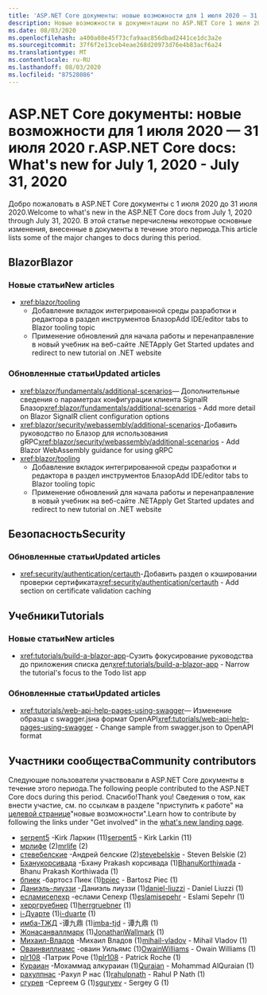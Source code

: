 ```yaml
---
title: 'ASP.NET Core документы: новые возможности для 1 июля 2020 — 31 июля 2020 г.'
description: Новые возможности в документации по ASP.NET Core 1 июля 2020 — 31 июля 2020 г.
ms.date: 08/03/2020
ms.openlocfilehash: a400a08e45f73cfa9aac856dbad2441ce1dc3a2e
ms.sourcegitcommit: 37f6f2e13ceb4eae268d20973d76e4b83acf6a24
ms.translationtype: MT
ms.contentlocale: ru-RU
ms.lasthandoff: 08/03/2020
ms.locfileid: "87528086"
---
```

# <a name="aspnet-core-docs-whats-new-for-july-1-2020---july-31-2020"></a><span data-ttu-id="39672-103">ASP.NET Core документы: новые возможности для 1 июля 2020 — 31 июля 2020 г.</span><span class="sxs-lookup"><span data-stu-id="39672-103">ASP.NET Core docs: What's new for July 1, 2020 - July 31, 2020</span></span>

<span data-ttu-id="39672-104">Добро пожаловать в ASP.NET Core документы с 1 июля 2020 до 31 июля 2020.</span><span class="sxs-lookup"><span data-stu-id="39672-104">Welcome to what's new in the ASP.NET Core docs from July 1, 2020 through July 31, 2020.</span></span> <span data-ttu-id="39672-105">В этой статье перечислены некоторые основные изменения, внесенные в документы в течение этого периода.</span><span class="sxs-lookup"><span data-stu-id="39672-105">This article lists some of the major changes to docs during this period.</span></span>

## <a name="blazor"></a><span data-ttu-id="39672-106">Blazor</span><span class="sxs-lookup"><span data-stu-id="39672-106">Blazor</span></span>

### <a name="new-articles"></a><span data-ttu-id="39672-107">Новые статьи</span><span class="sxs-lookup"><span data-stu-id="39672-107">New articles</span></span>

- <xref:blazor/tooling>
  - <span data-ttu-id="39672-108">Добавление вкладок интегрированной среды разработки и редактора в раздел инструментов Блазор</span><span class="sxs-lookup"><span data-stu-id="39672-108">Add IDE/editor tabs to Blazor tooling topic</span></span>
  - <span data-ttu-id="39672-109">Применение обновлений для начала работы и перенаправление в новый учебник на веб-сайте .NET</span><span class="sxs-lookup"><span data-stu-id="39672-109">Apply Get Started updates and redirect to new tutorial on .NET website</span></span>

### <a name="updated-articles"></a><span data-ttu-id="39672-110">Обновленные статьи</span><span class="sxs-lookup"><span data-stu-id="39672-110">Updated articles</span></span>

- <span data-ttu-id="39672-111"><xref:blazor/fundamentals/additional-scenarios>— Дополнительные сведения о параметрах конфигурации клиента SignalR Блазор</span><span class="sxs-lookup"><span data-stu-id="39672-111"><xref:blazor/fundamentals/additional-scenarios> - Add more detail on Blazor SignalR client configuration options</span></span>
- <span data-ttu-id="39672-112"><xref:blazor/security/webassembly/additional-scenarios>-Добавить руководство по Блазор для использования gRPC</span><span class="sxs-lookup"><span data-stu-id="39672-112"><xref:blazor/security/webassembly/additional-scenarios> - Add Blazor WebAssembly guidance for using gRPC</span></span>
- <xref:blazor/tooling>
  - <span data-ttu-id="39672-113">Добавление вкладок интегрированной среды разработки и редактора в раздел инструментов Блазор</span><span class="sxs-lookup"><span data-stu-id="39672-113">Add IDE/editor tabs to Blazor tooling topic</span></span>
  - <span data-ttu-id="39672-114">Применение обновлений для начала работы и перенаправление в новый учебник на веб-сайте .NET</span><span class="sxs-lookup"><span data-stu-id="39672-114">Apply Get Started updates and redirect to new tutorial on .NET website</span></span>

## <a name="security"></a><span data-ttu-id="39672-115">Безопасность</span><span class="sxs-lookup"><span data-stu-id="39672-115">Security</span></span>

### <a name="updated-articles"></a><span data-ttu-id="39672-116">Обновленные статьи</span><span class="sxs-lookup"><span data-stu-id="39672-116">Updated articles</span></span>

- <span data-ttu-id="39672-117"><xref:security/authentication/certauth>-Добавить раздел о кэшировании проверки сертификата</span><span class="sxs-lookup"><span data-stu-id="39672-117"><xref:security/authentication/certauth> - Add section on certificate validation caching</span></span>

## <a name="tutorials"></a><span data-ttu-id="39672-118">Учебники</span><span class="sxs-lookup"><span data-stu-id="39672-118">Tutorials</span></span>

### <a name="new-articles"></a><span data-ttu-id="39672-119">Новые статьи</span><span class="sxs-lookup"><span data-stu-id="39672-119">New articles</span></span>

- <span data-ttu-id="39672-120"><xref:tutorials/build-a-blazor-app>-Сузить фокусирование руководства до приложения списка дел</span><span class="sxs-lookup"><span data-stu-id="39672-120"><xref:tutorials/build-a-blazor-app> - Narrow the tutorial's focus to the Todo list app</span></span>

### <a name="updated-articles"></a><span data-ttu-id="39672-121">Обновленные статьи</span><span class="sxs-lookup"><span data-stu-id="39672-121">Updated articles</span></span>

- <span data-ttu-id="39672-122"><xref:tutorials/web-api-help-pages-using-swagger>— Изменение образца с swagger.jsна формат OpenAPI</span><span class="sxs-lookup"><span data-stu-id="39672-122"><xref:tutorials/web-api-help-pages-using-swagger> - Change sample from swagger.json to OpenAPI format</span></span>

## <a name="community-contributors"></a><span data-ttu-id="39672-123">Участники сообщества</span><span class="sxs-lookup"><span data-stu-id="39672-123">Community contributors</span></span>

<span data-ttu-id="39672-124">Следующие пользователи участвовали в ASP.NET Core документы в течение этого периода.</span><span class="sxs-lookup"><span data-stu-id="39672-124">The following people contributed to the ASP.NET Core docs during this period.</span></span> <span data-ttu-id="39672-125">Спасибо!</span><span class="sxs-lookup"><span data-stu-id="39672-125">Thank you!</span></span> <span data-ttu-id="39672-126">Сведения о том, как внести участие, см. по ссылкам в разделе "приступить к работе" на [целевой странице](index.yml)"новые возможности".</span><span class="sxs-lookup"><span data-stu-id="39672-126">Learn how to contribute by following the links under "Get involved" in the [what's new landing page](index.yml).</span></span>

- <span data-ttu-id="39672-127">[serpent5](https://github.com/serpent5) -Kirk Ларкин (11)</span><span class="sxs-lookup"><span data-stu-id="39672-127">[serpent5](https://github.com/serpent5) - Kirk Larkin (11)</span></span>
- <span data-ttu-id="39672-128">[мрлифе](https://github.com/mrlife) (2)</span><span class="sxs-lookup"><span data-stu-id="39672-128">[mrlife](https://github.com/mrlife) (2)</span></span>
- <span data-ttu-id="39672-129">[стевебелские](https://github.com/stevebelskie) -Андрей белские (2)</span><span class="sxs-lookup"><span data-stu-id="39672-129">[stevebelskie](https://github.com/stevebelskie) - Steven Belskie (2)</span></span>
- <span data-ttu-id="39672-130">[Бханукорсивада](https://github.com/BhanuKorthiwada) -Бхану Prakash корсивада (1)</span><span class="sxs-lookup"><span data-stu-id="39672-130">[BhanuKorthiwada](https://github.com/BhanuKorthiwada) - Bhanu Prakash Korthiwada (1)</span></span>
- <span data-ttu-id="39672-131">[бпиек](https://github.com/bpiec) -бартосз Пиек (1)</span><span class="sxs-lookup"><span data-stu-id="39672-131">[bpiec](https://github.com/bpiec) - Bartosz Piec (1)</span></span>
- <span data-ttu-id="39672-132">[Даниэль-лиуззи](https://github.com/daniel-liuzzi) -Даниэль лиуззи (1)</span><span class="sxs-lookup"><span data-stu-id="39672-132">[daniel-liuzzi](https://github.com/daniel-liuzzi) - Daniel Liuzzi (1)</span></span>
- <span data-ttu-id="39672-133">[есламисепехр](https://github.com/eslamisepehr) -еслами Сепехр (1)</span><span class="sxs-lookup"><span data-stu-id="39672-133">[eslamisepehr](https://github.com/eslamisepehr) - Eslami Sepehr (1)</span></span>
- <span data-ttu-id="39672-134">[херргруебнер](https://github.com/herrgruebner) (1)</span><span class="sxs-lookup"><span data-stu-id="39672-134">[herrgruebner](https://github.com/herrgruebner) (1)</span></span>
- <span data-ttu-id="39672-135">[i-Дуарте](https://github.com/i-duarte) (1)</span><span class="sxs-lookup"><span data-stu-id="39672-135">[i-duarte](https://github.com/i-duarte) (1)</span></span>
- <span data-ttu-id="39672-136">[имба-ТЖД](https://github.com/imba-tjd) -谭九鼎 (1)</span><span class="sxs-lookup"><span data-stu-id="39672-136">[imba-tjd](https://github.com/imba-tjd) - 谭九鼎 (1)</span></span>
- <span data-ttu-id="39672-137">[Жонасанваллмарк](https://github.com/JonathanWallmark) (1)</span><span class="sxs-lookup"><span data-stu-id="39672-137">[JonathanWallmark](https://github.com/JonathanWallmark) (1)</span></span>
- <span data-ttu-id="39672-138">[Михаил-Владов](https://github.com/mihail-vladov) -Михаил Владов (1)</span><span class="sxs-lookup"><span data-stu-id="39672-138">[mihail-vladov](https://github.com/mihail-vladov) - Mihail Vladov (1)</span></span>
- <span data-ttu-id="39672-139">[Оваинвиллиамс](https://github.com/OwainWilliams) -оваин Уильямс (1)</span><span class="sxs-lookup"><span data-stu-id="39672-139">[OwainWilliams](https://github.com/OwainWilliams) - Owain Williams (1)</span></span>
- <span data-ttu-id="39672-140">[plr108](https://github.com/plr108) -Патрик Роче (1)</span><span class="sxs-lookup"><span data-stu-id="39672-140">[plr108](https://github.com/plr108) - Patrick Roche (1)</span></span>
- <span data-ttu-id="39672-141">[Кураиан](https://github.com/Quraian) -Мохаммад алкураиан (1)</span><span class="sxs-lookup"><span data-stu-id="39672-141">[Quraian](https://github.com/Quraian) - Mohammad AlQuraian (1)</span></span>
- <span data-ttu-id="39672-142">[рахулпнас](https://github.com/rahulpnath) -Рахул P нас (1)</span><span class="sxs-lookup"><span data-stu-id="39672-142">[rahulpnath](https://github.com/rahulpnath) - Rahul P Nath (1)</span></span>
- <span data-ttu-id="39672-143">[сгурев](https://github.com/sguryev) -Сергеем G (1)</span><span class="sxs-lookup"><span data-stu-id="39672-143">[sguryev](https://github.com/sguryev) - Sergey G (1)</span></span>
